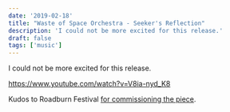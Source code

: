 ```yaml
---
date: '2019-02-18'
title: "Waste of Space Orchestra - Seeker's Reflection"
description: 'I could not be more excited for this release.'
draft: false
tags: ['music']
---
```

I could not be more excited for this release.<!-- excerpt -->

https://www.youtube.com/watch?v=V8ia-nyd_K8

Kudos to Roadburn Festival [for commissioning the piece](https://roadburn.com/premiere-waste-of-space-orchestra-seekers-reflection/).
